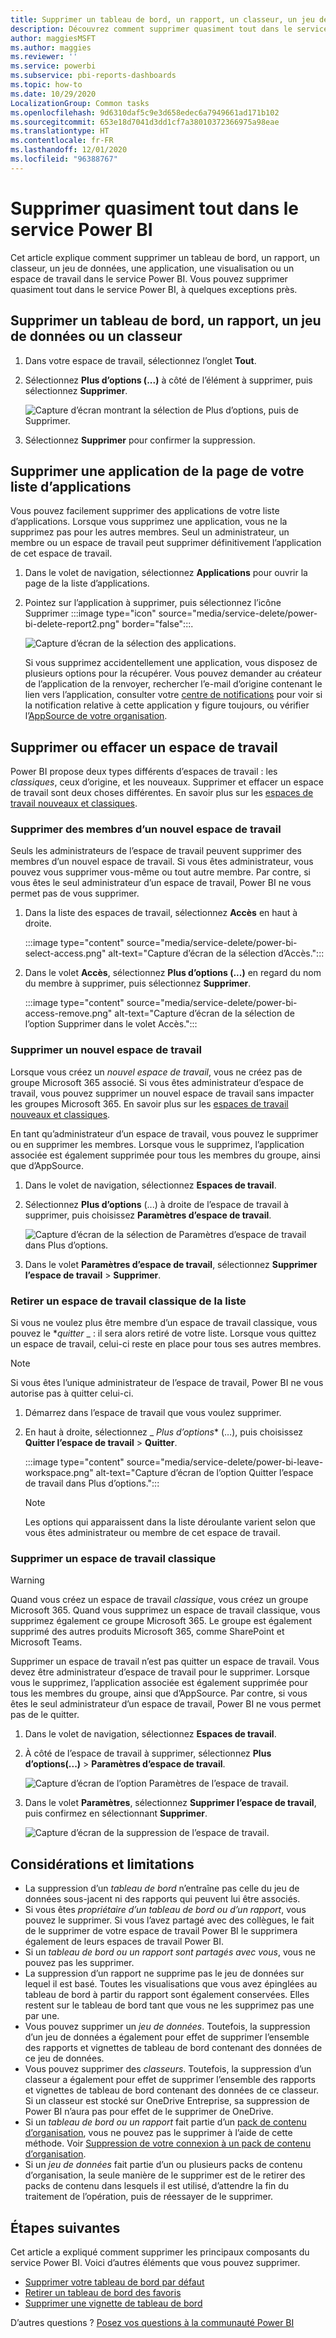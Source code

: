 ```yaml
---
title: Supprimer un tableau de bord, un rapport, un classeur, un jeu de données ou un espace de travail
description: Découvrez comment supprimer quasiment tout dans le service Power BI.
author: maggiesMSFT
ms.author: maggies
ms.reviewer: ''
ms.service: powerbi
ms.subservice: pbi-reports-dashboards
ms.topic: how-to
ms.date: 10/29/2020
LocalizationGroup: Common tasks
ms.openlocfilehash: 9d6310daf5c9e3d658edec6a7949661ad171b102
ms.sourcegitcommit: 653e18d7041d3dd1cf7a38010372366975a98eae
ms.translationtype: HT
ms.contentlocale: fr-FR
ms.lasthandoff: 12/01/2020
ms.locfileid: "96388767"
---
```

# <a name="delete-almost-anything-in-the-power-bi-service"></a>Supprimer quasiment tout dans le service Power BI
Cet article explique comment supprimer un tableau de bord, un rapport, un classeur, un jeu de données, une application, une visualisation ou un espace de travail dans le service Power BI. Vous pouvez supprimer quasiment tout dans le service Power BI, à quelques exceptions près. 

## <a name="delete-a-dashboard-report-dataset-or-workbook"></a>Supprimer un tableau de bord, un rapport, un jeu de données ou un classeur

1. Dans votre espace de travail, sélectionnez l’onglet **Tout**.
1. Sélectionnez **Plus d’options (...)** à côté de l’élément à supprimer, puis sélectionnez **Supprimer**.

    ![Capture d’écran montrant la sélection de Plus d’options, puis de Supprimer.](media/service-delete/power-bi-delete-dashboard.png)

1. Sélectionnez **Supprimer** pour confirmer la suppression.

## <a name="remove-an-app-from-your-app-list-page"></a>Supprimer une application de la page de votre liste d’applications

Vous pouvez facilement supprimer des applications de votre liste d’applications. Lorsque vous supprimez une application, vous ne la supprimez pas pour les autres membres. Seul un administrateur, un membre ou un espace de travail peut supprimer définitivement l’application de cet espace de travail.

1. Dans le volet de navigation, sélectionnez **Applications** pour ouvrir la page de la liste d’applications.
2. Pointez sur l’application à supprimer, puis sélectionnez l’icône Supprimer :::image type="icon" source="media/service-delete/power-bi-delete-report2.png" border="false":::.

   ![Capture d’écran de la sélection des applications.](media/service-delete/power-bi-delete-app.png)

   Si vous supprimez accidentellement une application, vous disposez de plusieurs options pour la récupérer.  Vous pouvez demander au créateur de l’application de la renvoyer, rechercher l’e-mail d’origine contenant le lien vers l’application, consulter votre [centre de notifications](../consumer/end-user-notification-center.md) pour voir si la notification relative à cette application y figure toujours, ou vérifier l’[AppSource de votre organisation](../consumer/end-user-apps.md).

## <a name="remove-or-delete-a-workspace"></a>Supprimer ou effacer un espace de travail

Power BI propose deux types différents d’espaces de travail : les *classiques*, ceux d’origine, et les nouveaux. Supprimer et effacer un espace de travail sont deux choses différentes. En savoir plus sur les [espaces de travail nouveaux et classiques](../collaborate-share/service-new-workspaces.md).

### <a name="remove-members-from-a-new-workspace"></a>Supprimer des membres d’un nouvel espace de travail

Seuls les administrateurs de l’espace de travail peuvent supprimer des membres d’un nouvel espace de travail. Si vous êtes administrateur, vous pouvez vous supprimer vous-même ou tout autre membre. Par contre, si vous êtes le seul administrateur d’un espace de travail, Power BI ne vous permet pas de vous supprimer.

1. Dans la liste des espaces de travail, sélectionnez **Accès** en haut à droite.

    :::image type="content" source="media/service-delete/power-bi-select-access.png" alt-text="Capture d’écran de la sélection d’Accès.":::

1. Dans le volet **Accès**, sélectionnez **Plus d’options (...)** en regard du nom du membre à supprimer, puis sélectionnez **Supprimer**.

    :::image type="content" source="media/service-delete/power-bi-access-remove.png" alt-text="Capture d’écran de la sélection de l’option Supprimer dans le volet Accès.":::

### <a name="delete-a-new-workspace"></a>Supprimer un nouvel espace de travail

Lorsque vous créez un *nouvel espace de travail*, vous ne créez pas de groupe Microsoft 365 associé. Si vous êtes administrateur d’espace de travail, vous pouvez supprimer un nouvel espace de travail sans impacter les groupes Microsoft 365. En savoir plus sur les [espaces de travail nouveaux et classiques](../collaborate-share/service-new-workspaces.md).

En tant qu’administrateur d’un espace de travail, vous pouvez le supprimer ou en supprimer les membres. Lorsque vous le supprimez, l’application associée est également supprimée pour tous les membres du groupe, ainsi que d’AppSource. 

1. Dans le volet de navigation, sélectionnez **Espaces de travail**.

2. Sélectionnez **Plus d’options** (...) à droite de l’espace de travail à supprimer, puis choisissez **Paramètres d’espace de travail**.

    ![Capture d’écran de la sélection de Paramètres d’espace de travail dans Plus d’options.](media/service-delete/power-bi-delete-workspace.png)

3. Dans le volet **Paramètres d’espace de travail**, sélectionnez **Supprimer l’espace de travail** > **Supprimer**.

### <a name="remove-a-classic-workspace-from-your-list"></a>Retirer un espace de travail classique de la liste

Si vous ne voulez plus être membre d’un espace de travail classique, vous pouvez le **_quitter_* _ : il sera alors retiré de votre liste. Lorsque vous quittez un espace de travail, celui-ci reste en place pour tous ses autres membres.  

> [!NOTE]
> Si vous êtes l’unique administrateur de l’espace de travail, Power BI ne vous autorise pas à quitter celui-ci.
>

1. Démarrez dans l’espace de travail que vous voulez supprimer.

2. En haut à droite, sélectionnez _ *Plus d’options** (…), puis choisissez **Quitter l’espace de travail** > **Quitter**.

      :::image type="content" source="media/service-delete/power-bi-leave-workspace.png" alt-text="Capture d’écran de l’option Quitter l’espace de travail dans Plus d’options.":::

   > [!NOTE]
   > Les options qui apparaissent dans la liste déroulante varient selon que vous êtes administrateur ou membre de cet espace de travail.
   >

### <a name="delete-a-classic-workspace"></a>Supprimer un espace de travail classique

> [!WARNING]
> Quand vous créez un espace de travail *classique*, vous créez un groupe Microsoft 365. Quand vous supprimez un espace de travail classique, vous supprimez également ce groupe Microsoft 365. Le groupe est également supprimé des autres produits Microsoft 365, comme SharePoint et Microsoft Teams.
> 

Supprimer un espace de travail n’est pas quitter un espace de travail. Vous devez être administrateur d’espace de travail pour le supprimer. Lorsque vous le supprimez, l’application associée est également supprimée pour tous les membres du groupe, ainsi que d’AppSource. Par contre, si vous êtes le seul administrateur d’un espace de travail, Power BI ne vous permet pas de le quitter.

1. Dans le volet de navigation, sélectionnez **Espaces de travail**.

2. À côté de l’espace de travail à supprimer, sélectionnez **Plus d’options(...)**  > **Paramètres d’espace de travail**.

    ![Capture d’écran de l’option Paramètres de l’espace de travail.](media/service-delete/power-bi-workspace-settings-classic.png)

3. Dans le volet **Paramètres**, sélectionnez **Supprimer l’espace de travail**, puis confirmez en sélectionnant **Supprimer**.

    ![Capture d’écran de la suppression de l’espace de travail.](media/service-delete/power-bi-delete-classic-workspace.png)


## <a name="considerations-and-limitations"></a>Considérations et limitations

- La suppression d’un *tableau de bord* n’entraîne pas celle du jeu de données sous-jacent ni des rapports qui peuvent lui être associés.
- Si vous êtes *propriétaire d’un tableau de bord ou d’un rapport*, vous pouvez le supprimer. Si vous l’avez partagé avec des collègues, le fait de le supprimer de votre espace de travail Power BI le supprimera également de leurs espaces de travail Power BI.
- Si un *tableau de bord ou un rapport sont partagés avec vous*, vous ne pouvez pas les supprimer.
- La suppression d’un rapport ne supprime pas le jeu de données sur lequel il est basé.  Toutes les visualisations que vous avez épinglées au tableau de bord à partir du rapport sont également conservées. Elles restent sur le tableau de bord tant que vous ne les supprimez pas une par une.
- Vous pouvez supprimer un *jeu de données*. Toutefois, la suppression d’un jeu de données a également pour effet de supprimer l’ensemble des rapports et vignettes de tableau de bord contenant des données de ce jeu de données.
- Vous pouvez supprimer des *classeurs*. Toutefois, la suppression d’un classeur a également pour effet de supprimer l’ensemble des rapports et vignettes de tableau de bord contenant des données de ce classeur. Si un classeur est stocké sur OneDrive Entreprise, sa suppression de Power BI n’aura pas pour effet de le supprimer de OneDrive.
- Si un *tableau de bord ou un rapport* fait partie d’un [pack de contenu d’organisation](../collaborate-share/service-organizational-content-pack-disconnect.md), vous ne pouvez pas le supprimer à l’aide de cette méthode.  Voir [Suppression de votre connexion à un pack de contenu d’organisation](../collaborate-share/service-organizational-content-pack-disconnect.md).
- Si un *jeu de données* fait partie d’un ou plusieurs packs de contenu d’organisation, la seule manière de le supprimer est de le retirer des packs de contenu dans lesquels il est utilisé, d’attendre la fin du traitement de l’opération, puis de réessayer de le supprimer.

## <a name="next-steps"></a>Étapes suivantes

Cet article a expliqué comment supprimer les principaux composants du service Power BI. Voici d’autres éléments que vous pouvez supprimer.  

- [Supprimer votre tableau de bord par défaut](../consumer/end-user-featured.md)
- [Retirer un tableau de bord des favoris](../consumer/end-user-favorite.md)
- [Supprimer une vignette de tableau de bord](service-dashboard-edit-tile.md)

D’autres questions ? [Posez vos questions à la communauté Power BI](https://community.powerbi.com/)